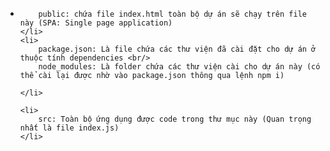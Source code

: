 <ul>
    <li>

        public: chứa file index.html toàn bộ dự án sẽ chạy trên file này (SPA: Single page application)
    </li>
    <li>
        package.json: Là file chứa các thư viện đã cài đặt cho dự án ở thuộc tính dependencies <br/>
        node_modules: Là folder chứa các thư viện cài cho dự án này (có thể cài lại được nhờ vào package.json thông qua lệnh npm i)

    </li>

    <li>
        src: Toàn bộ ứng dụng được code trong thư mục này (Quan trọng nhất là file index.js)
    </li>

</ul>
